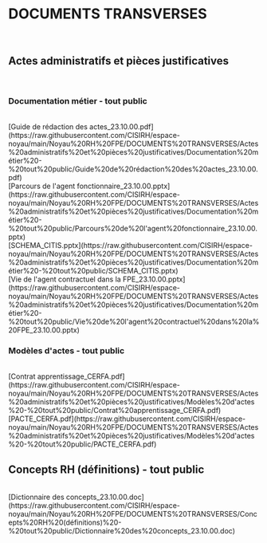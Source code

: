 <h1>DOCUMENTS TRANSVERSES</h1><br><h2>Actes administratifs et pièces justificatives</h2><br><h3>Documentation métier - tout public</h3><br>[Guide de rédaction des actes_23.10.00.pdf](https://raw.githubusercontent.com/CISIRH/espace-noyau/main/Noyau%20RH%20FPE/DOCUMENTS%20TRANSVERSES/Actes%20administratifs%20et%20pièces%20justificatives/Documentation%20métier%20-%20tout%20public/Guide%20de%20rédaction%20des%20actes_23.10.00.pdf) <br>[Parcours de l'agent fonctionnaire_23.10.00.pptx](https://raw.githubusercontent.com/CISIRH/espace-noyau/main/Noyau%20RH%20FPE/DOCUMENTS%20TRANSVERSES/Actes%20administratifs%20et%20pièces%20justificatives/Documentation%20métier%20-%20tout%20public/Parcours%20de%20l'agent%20fonctionnaire_23.10.00.pptx) <br>[SCHEMA_CITIS.pptx](https://raw.githubusercontent.com/CISIRH/espace-noyau/main/Noyau%20RH%20FPE/DOCUMENTS%20TRANSVERSES/Actes%20administratifs%20et%20pièces%20justificatives/Documentation%20métier%20-%20tout%20public/SCHEMA_CITIS.pptx) <br>[Vie de l'agent contractuel dans la FPE_23.10.00.pptx](https://raw.githubusercontent.com/CISIRH/espace-noyau/main/Noyau%20RH%20FPE/DOCUMENTS%20TRANSVERSES/Actes%20administratifs%20et%20pièces%20justificatives/Documentation%20métier%20-%20tout%20public/Vie%20de%20l'agent%20contractuel%20dans%20la%20FPE_23.10.00.pptx) <br><h3>Modèles d'actes - tout public</h3><br>[Contrat apprentissage_CERFA.pdf](https://raw.githubusercontent.com/CISIRH/espace-noyau/main/Noyau%20RH%20FPE/DOCUMENTS%20TRANSVERSES/Actes%20administratifs%20et%20pièces%20justificatives/Modèles%20d'actes%20-%20tout%20public/Contrat%20apprentissage_CERFA.pdf) <br>[PACTE_CERFA.pdf](https://raw.githubusercontent.com/CISIRH/espace-noyau/main/Noyau%20RH%20FPE/DOCUMENTS%20TRANSVERSES/Actes%20administratifs%20et%20pièces%20justificatives/Modèles%20d'actes%20-%20tout%20public/PACTE_CERFA.pdf) <br><h2>Concepts RH (définitions) - tout public</h2><br>[Dictionnaire des concepts_23.10.00.doc](https://raw.githubusercontent.com/CISIRH/espace-noyau/main/Noyau%20RH%20FPE/DOCUMENTS%20TRANSVERSES/Concepts%20RH%20(définitions)%20-%20tout%20public/Dictionnaire%20des%20concepts_23.10.00.doc) <br>